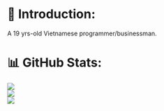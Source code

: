 # 🗿 Introduction:
A 19 yrs-old Vietnamese programmer/businessman.

# 📊 GitHub Stats:
![](https://github-readme-stats.vercel.app/api?username=BeforeLight&theme=midnight-purple&hide_border=false&include_all_commits=false&count_private=false)<br/>
![](https://github-readme-streak-stats.herokuapp.com/?user=BeforeLights&theme=midnight-purple&hide_border=false)<br/>
![](https://github-readme-stats.vercel.app/api/top-langs/?username=BeforeLights&theme=midnight-purple&hide_border=false&include_all_commits=false&count_private=false&layout=compact)
